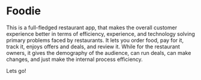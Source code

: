 # Foodie

This is a full-fledged restaurant app, that makes the overall customer experience better in terms of efficiency,  experience, and technology solving primary problems faced by restaurants. It lets you order food, pay for it, track it, enjoys offers and deals, and review it. While for the restaurant owners, it gives the demography of the audience, can run deals, can make changes, and just make the internal process efficiency. 

Lets go!
